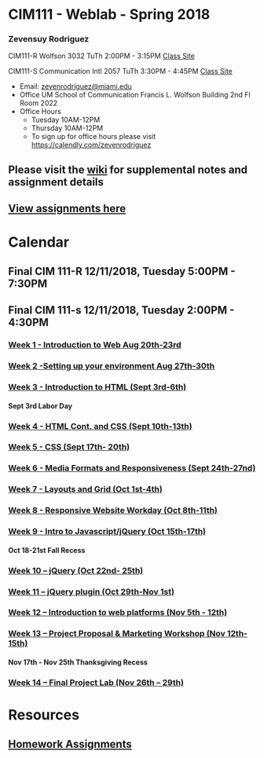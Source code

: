 # CIM111 - Weblab - Spring 2018

### Zevensuy Rodriguez

CIM111-R Wolfson 3032 TuTh 2:00PM - 3:15PM [Class Site](https://github.com/zevenrodriguez/Weblab)

CIM111-S Communication Intl 2057 TuTh 3:30PM - 4:45PM [Class Site](https://github.com/zevenrodriguez/Weblab)

* Email: zevenrodriguez@miami.edu
* Office UM School of Communication Francis L. Wolfson Building 2nd Fl Room 2022
* Office Hours
  * Tuesday 10AM-12PM
  * Thursday 10AM-12PM
  * To sign up for office hours please visit https://calendly.com/zevenrodriguez

## Please visit the [wiki](https://github.com/UMInteractive/Weblab/wiki) for supplemental notes and assignment details

## [View assignments here](https://github.com/UMInteractive/Weblab/wiki/0-Assignments)

# Calendar

## Final CIM 111-R 12/11/2018, Tuesday 5:00PM - 7:30PM
## Final CIM 111-s 12/11/2018, Tuesday 2:00PM - 4:30PM

### [Week 1 - Introduction to Web Aug 20th-23rd ](https://github.com/UMInteractive/Weblab/wiki/1-Intro-to-the-WWW)

### [Week 2 -Setting up your environment Aug 27th-30th](https://github.com/UMInteractive/Weblab/wiki/Setting-Up-Your-Environment)

### [Week 3 - Introduction to HTML (Sept 3rd-6th)](https://github.com/UMInteractive/Weblab/wiki/2-HTML)

#### Sept 3rd Labor Day

### [Week 4 - HTML Cont. and CSS (Sept 10th-13th)](https://github.com/UMInteractive/Weblab/wiki/3-CSS)

### [Week 5 - CSS (Sept 17th- 20th)](https://github.com/UMInteractive/Weblab/wiki/3-CSS)

### [Week 6 - Media Formats and Responsiveness (Sept 24th-27nd)](https://github.com/UMInteractive/Weblab/wiki/4-Media-Queries)

### [Week 7 - Layouts and Grid (Oct 1st-4th)](https://github.com/UMInteractive/Weblab/wiki/5-Layout)

### [Week 8 - Responsive Website Workday (Oct 8th-11th)]()

### [Week 9 - Intro to Javascript/jQuery (Oct 15th-17th)](https://github.com/UMInteractive/Weblab/wiki/6-Javascript)

#### Oct 18-21st Fall Recess

### [Week 10 – jQuery (Oct 22nd- 25th)](https://github.com/UMInteractive/Weblab/wiki/6-Javascript)

### [Week 11 – jQuery plugin (Oct 29th-Nov 1st)](https://github.com/UMInteractive/Weblab/wiki/7-jQuery-Plugins)

### [Week 12 – Introduction to web platforms (Nov 5th - 12th)]()

### [Week 13 – Project Proposal & Marketing Workshop (Nov 12th-15th)]()

#### Nov 17th - Nov 25th Thanksgiving Recess

### [Week 14 – Final Project Lab (Nov 26th – 29th)]()


# Resources

## [Homework Assignments](https://github.com/UMInteractive/Weblab/wiki/0-Assignments)
